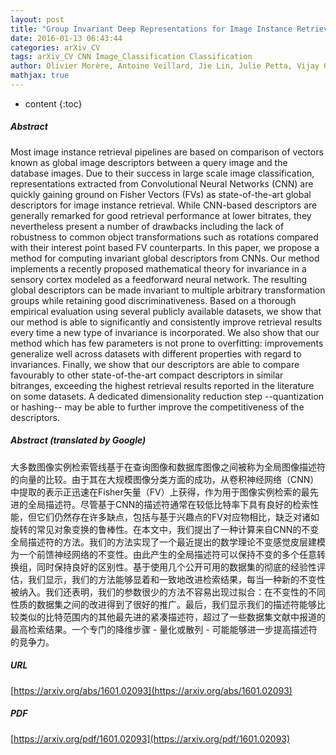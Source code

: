 ```yaml
---
layout: post
title: "Group Invariant Deep Representations for Image Instance Retrieval"
date: 2016-01-13 06:43:44
categories: arXiv_CV
tags: arXiv_CV CNN Image_Classification Classification
author: Olivier Morère, Antoine Veillard, Jie Lin, Julie Petta, Vijay Chandrasekhar, Tomaso Poggio
mathjax: true
---
```


* content
{:toc}

##### Abstract
Most image instance retrieval pipelines are based on comparison of vectors known as global image descriptors between a query image and the database images. Due to their success in large scale image classification, representations extracted from Convolutional Neural Networks (CNN) are quickly gaining ground on Fisher Vectors (FVs) as state-of-the-art global descriptors for image instance retrieval. While CNN-based descriptors are generally remarked for good retrieval performance at lower bitrates, they nevertheless present a number of drawbacks including the lack of robustness to common object transformations such as rotations compared with their interest point based FV counterparts. In this paper, we propose a method for computing invariant global descriptors from CNNs. Our method implements a recently proposed mathematical theory for invariance in a sensory cortex modeled as a feedforward neural network. The resulting global descriptors can be made invariant to multiple arbitrary transformation groups while retaining good discriminativeness. Based on a thorough empirical evaluation using several publicly available datasets, we show that our method is able to significantly and consistently improve retrieval results every time a new type of invariance is incorporated. We also show that our method which has few parameters is not prone to overfitting: improvements generalize well across datasets with different properties with regard to invariances. Finally, we show that our descriptors are able to compare favourably to other state-of-the-art compact descriptors in similar bitranges, exceeding the highest retrieval results reported in the literature on some datasets. A dedicated dimensionality reduction step --quantization or hashing-- may be able to further improve the competitiveness of the descriptors.

##### Abstract (translated by Google)
大多数图像实例检索管线基于在查询图像和数据库图像之间被称为全局图像描述符的向量的比较。由于其在大规模图像分类方面的成功，从卷积神经网络（CNN）中提取的表示正迅速在Fisher矢量（FV）上获得，作为用于图像实例检索的最先进的全局描述符。尽管基于CNN的描述符通常在较低比特率下具有良好的检索性能，但它们仍然存在许多缺点，包括与基于兴趣点的FV对应物相比，缺乏对诸如旋转的常见对象变换的鲁棒性。在本文中，我们提出了一种计算来自CNN的不变全局描述符的方法。我们的方法实现了一个最近提出的数学理论不变感觉皮层建模为一个前馈神经网络的不变性。由此产生的全局描述符可以保持不变的多个任意转换组，同时保持良好的区别性。基于使用几个公开可用的数据集的彻底的经验性评估，我们显示，我们的方法能够显着和一致地改进检索结果，每当一种新的不变性被纳入。我们还表明，我们的参数很少的方法不容易出现过拟合：在不变性的不同性质的数据集之间的改进得到了很好的推广。最后，我们显示我们的描述符能够比较类似的比特范围内的其他最先进的紧凑描述符，超过了一些数据集文献中报道的最高检索结果。一个专门的降维步骤 - 量化或散列 - 可能能够进一步提高描述符的竞争力。

##### URL
[https://arxiv.org/abs/1601.02093](https://arxiv.org/abs/1601.02093)

##### PDF
[https://arxiv.org/pdf/1601.02093](https://arxiv.org/pdf/1601.02093)


